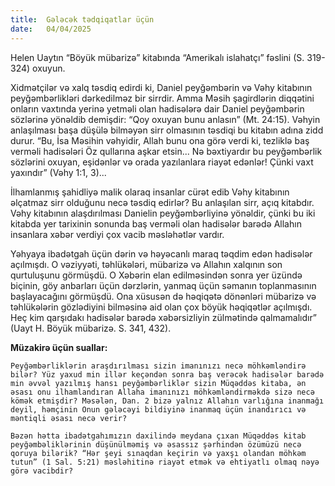 ```yaml
---
title:  Gələcək tədqiqatlar üçün
date:   04/04/2025
---
```


Helen Uaytın “Böyük mübarizə” kitabında “Amerikalı islahatçı” fəslini (S. 319-324) oxuyun.

Xidmətçilər və xalq təsdiq edirdi ki, Daniel peyğəmbərin və Vəhy kitabının peyğəmbərlikləri dərkedilməz bir sirrdir. Amma Məsih şagirdlərin diqqətini onların vaxtında yerinə yetməli olan hadisələrə dair Daniel peyğəmbərin sözlərinə yönəldib demişdir: “Qoy oxuyan bunu anlasın” (Mt. 24:15). Vəhyin anlaşılması başa düşülə bilməyən sirr olmasının təsdiqi bu kitabın adına zidd durur. “Bu, İsa Məsihin vəhyidir, Allah bunu ona görə verdi ki, tezliklə baş verməli hadisələri Öz qullarına aşkar etsin... Nə bəxtiyardır bu peyğəmbərlik sözlərini oxuyan, eşidənlər və orada yazılanlara riayət edənlər! Çünki vaxt yaxındır” (Vəhy 1:1, 3)...

İlhamlanmış şahidliyə malik olaraq insanlar cürət edib Vəhy kitabının əlçatmaz sirr olduğunu necə təsdiq edirlər? Bu anlaşılan sirr, açıq kitabdır. Vəhy kitabının alaşdırılması Danielin peyğəmbərliyinə yönəldir, çünki bu iki kitabda yer tarixinin sonunda baş verməli olan hadisələr barədə Allahın insanlara xəbər verdiyi çox vacib məsləhətlər vardır.

Yəhyaya ibadətgah üçün dərin və həyəcanlı maraq təqdim edən hadisələr açılmışdı. O vəziyyəti, təhlükələri, mübarizə və Allahın xalqının son qurtuluşunu görmüşdü. O Xəbərin elan edilməsindən sonra yer üzündə biçinin, göy anbarları üçün dərzlərin, yanmaq üçün səmanın toplanmasının başlayacağını görmüşdü. Ona xüsusən də həqiqətə dönənləri mübarizə və təhlükələrin gözlədiyini bilməsinə aid olan çox böyük həqiqətlər açılmışdı. Heç kim qarşıdakı hadisələr barədə xəbərsizliyin zülmətində qalmamalıdır” (Uayt H. Böyük mübarizə. S. 341, 432).

**Müzakirə üçün suallar:**

`Peyğəmbərliklərin araşdırılması sizin imanınızı necə möhkəmləndirə bilər? Yüz yaxud min illər keçəndən sonra baş verəcək hadisələr barədə min əvvəl yazılmış hansı peyğəmbərliklər sizin Müqəddəs kitaba, ən əsası onu ilhamlandıran Allaha imanınızı möhkəmləndirməkdə sizə necə kömək etmişdir? Məsələn, Dan. 2 bizə yalnız Allahın varlığına inanmağı deyil, həmçinin Onun gələcəyi bildiyinə inanmaq üçün inandırıcı və məntiqli əsası necə verir?`

`Bəzən hətta ibadətgahımızın daxilində meydana çıxan Müqəddəs kitab peyğəmbəliklərinin düşünülməmiş və əsassız şərhindən özümüzü necə qoruya bilərik? “Hər şeyi sınaqdan keçirin və yaxşı olandan möhkəm tutun” (1 Sal. 5:21) məsləhitinə riayət etmək və ehtiyatlı olmaq nəyə görə vacibdir?`